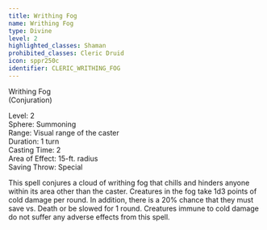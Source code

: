 ```yaml
---
title: Writhing Fog
name: Writhing Fog
type: Divine
level: 2
highlighted_classes: Shaman
prohibited_classes: Cleric Druid
icon: sppr250c
identifier: CLERIC_WRITHING_FOG
---
```

Writhing Fog  
(Conjuration)  
  
Level: 2  
Sphere: Summoning  
Range: Visual range of the caster  
Duration: 1 turn  
Casting Time: 2  
Area of Effect: 15-ft. radius  
Saving Throw: Special  
  
This spell conjures a cloud of writhing fog that chills and hinders anyone within its area other than the caster. Creatures in the fog take 1d3 points of cold damage per round. In addition, there is a 20% chance that they must save vs. Death or be slowed for 1 round. Creatures immune to cold damage do not suffer any adverse effects from this spell.  
